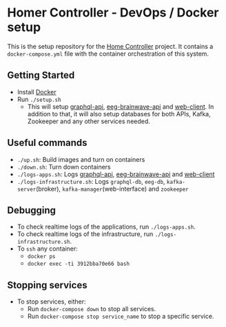 # Homer Controller - DevOps / Docker setup

This is the setup repository for the [Home Controller](https://github.com/HomeIoTController) project. It contains a `docker-compose.yml` file with the container orchestration of this system.

## Getting Started

* Install [Docker](https://docs.docker.com/install/)
* Run `./setup.sh`
  * This will setup [graphql-api](https://github.com/HomeIoTController/graphql-api), [eeg-brainwave-api](https://github.com/HomeIoTController/eeg-brainwave-api) and [web-client](https://github.com/HomeIoTController/web-client). In addition to that, it will also setup databases for both APIs, Kafka, Zookeeper and any other services needed.

## Useful commands

* `./up.sh`: Build images and turn on containers
* `./down.sh`: Turn down containers
* `./logs-apps.sh`: Logs [graphql-api](https://github.com/HomeIoTController/graphql-api), [eeg-brainwave-api](https://github.com/HomeIoTController/eeg-brainwave-api) and [web-client](https://github.com/HomeIoTController/web-client)
* `./logs-infrastructure.sh`: Logs `graphql-db`, `eeg-db`, `kafka-server`(broker), `kafka-manager`(web-interface) and `zookeeper`

## Debugging

* To check realtime logs of the applications, run `./logs-apps.sh`.
* To check realtime logs of the infrastructure, run `./logs-infrastructure.sh`.
* To `ssh` any container:
  * `docker ps`
  * `docker exec -ti 3912bba70e66 bash`

## Stopping services

* To stop services, either:
  * Run `docker-compose down` to stop all services.
  * Run `docker-compose stop service_name` to stop a specific service.
